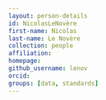 ```yaml
---
layout: person-details
id: NicolasLeNovère
first-name: Nicolas
last-name: Le Novère
collection: people
affiliation:
homepage:
github_username: lenov
orcid:
groups: [data, standards]
---
```

